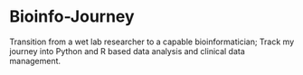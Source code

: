 # Bioinfo-Journey
Transition from a wet lab researcher to a capable bioinformatician; Track my journey into Python and R based data analysis and clinical data management.
